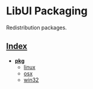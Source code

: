 # LibUI Packaging

Redistribution packages.

## [Index](../README.md)

- **[pkg](./README.md)**
  - [linux](./linux/README.md)
  - [osx](./osx/README.md)
  - [win32](./win32/README.md)
